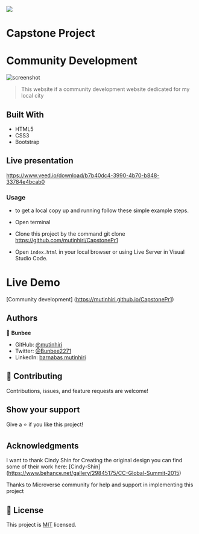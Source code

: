 ![](https://img.shields.io/badge/Microverse-blueviolet)

# Capstone Project 

# Community Development 

![screenshot](img/ScreenCap.png)

>This website if a community development website dedicated for my local city

>
## Built With

- HTML5
- CSS3
- Bootstrap

## Live presentation

https://www.veed.io/download/b7b40dc4-3990-4b70-b848-33784e4bcab0

### Usage

 - to get a local copy up and running follow these simple example steps.

- Open terminal

- Clone this project by the command git clone https://github.com/mutinhiri/CapstonePr1

- Open `index.html` in your local browser or using Live Server in Visual Studio Code.

# Live Demo

[Community development] (https://mutinhiri.github.io/CapstonePr1)


## Authors

👤 **Bunbee**

- GitHub: [@mutinhiri](https://github.com/mutinhiri)
- Twitter: [@Bunbee2271](https://twitter.com/@Bunbee2271)
- LinkedIn: [barnabas mutinhiri](https://linkedin.com/in/bunbee)


## 🤝 Contributing

Contributions, issues, and feature requests are welcome!


## Show your support

Give a ⭐️ if you like this project!

## Acknowledgments

I want to thank Cindy Shin for Creating the original design you can find some of their work here: [Cindy-Shin] (https://www.behance.net/gallery/29845175/CC-Global-Summit-2015)

Thanks to Microverse community for help and support in implementing this project

## 📝 License

This project is [MIT](./MIT.md) licensed.